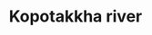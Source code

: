 ---
title: "Kopotakkha river"
title_bn: "কপোতাক্ষ নদ"
description: "Kopotakkha river starts from the Shibsa river and ends at the Khulpatuya river. It covers Khulna, Jessore, Satkhira districrs, Sundarban. The total length of the river is 180 km."
---
